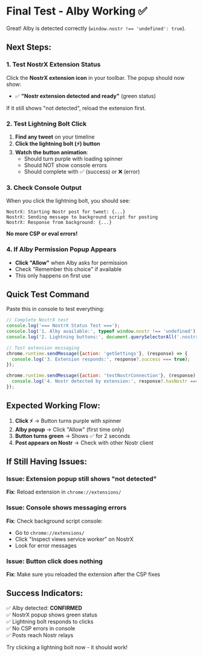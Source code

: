 # Final Test - Alby Working ✅

Great! Alby is detected correctly (`window.nostr !== 'undefined': true`).

## Next Steps:

### 1. Test NostrX Extension Status
Click the **NostrX extension icon** in your toolbar. The popup should now show:
- ✅ **"Nostr extension detected and ready"** (green status)

If it still shows "not detected", reload the extension first.

### 2. Test Lightning Bolt Click
1. **Find any tweet** on your timeline
2. **Click the lightning bolt (⚡) button**
3. **Watch the button animation**:
   - Should turn purple with loading spinner
   - Should NOT show console errors
   - Should complete with ✅ (success) or ❌ (error)

### 3. Check Console Output
When you click the lightning bolt, you should see:
```
NostrX: Starting Nostr post for tweet: {...}
NostrX: Sending message to background script for posting
NostrX: Response from background: {...}
```

**No more CSP or eval errors!**

### 4. If Alby Permission Popup Appears
- **Click "Allow"** when Alby asks for permission
- Check "Remember this choice" if available
- This only happens on first use

## Quick Test Command

Paste this in console to test everything:
```javascript
// Complete NostrX test
console.log('=== NostrX Status Test ===');
console.log('1. Alby available:', typeof window.nostr !== 'undefined');
console.log('2. Lightning buttons:', document.querySelectorAll('.nostrx-button').length);

// Test extension messaging
chrome.runtime.sendMessage({action: 'getSettings'}, (response) => {
  console.log('3. Extension responds:', response?.success === true);
});

chrome.runtime.sendMessage({action: 'testNostrConnection'}, (response) => {
  console.log('4. Nostr detected by extension:', response?.hasNostr === true);
});
```

## Expected Working Flow:

1. **Click ⚡** → Button turns purple with spinner
2. **Alby popup** → Click "Allow" (first time only)  
3. **Button turns green** → Shows ✅ for 2 seconds
4. **Post appears on Nostr** → Check with other Nostr client

## If Still Having Issues:

### Issue: Extension popup still shows "not detected"
**Fix**: Reload extension in `chrome://extensions/`

### Issue: Console shows messaging errors
**Fix**: Check background script console:
- Go to `chrome://extensions/`
- Click "Inspect views service worker" on NostrX
- Look for error messages

### Issue: Button click does nothing
**Fix**: Make sure you reloaded the extension after the CSP fixes

## Success Indicators:

✅ Alby detected: **CONFIRMED**  
✅ NostrX popup shows green status  
✅ Lightning bolt responds to clicks  
✅ No CSP errors in console  
✅ Posts reach Nostr relays  

Try clicking a lightning bolt now - it should work!